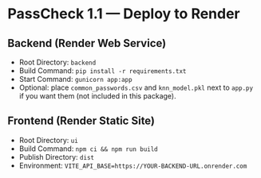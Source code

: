# PassCheck 1.1 — Deploy to Render

## Backend (Render Web Service)
- Root Directory: `backend`
- Build Command: `pip install -r requirements.txt`
- Start Command: `gunicorn app:app`
- Optional: place `common_passwords.csv` and `knn_model.pkl` next to `app.py` if you want them (not included in this package).

## Frontend (Render Static Site)
- Root Directory: `ui`
- Build Command: `npm ci && npm run build`
- Publish Directory: `dist`
- Environment: `VITE_API_BASE=https://YOUR-BACKEND-URL.onrender.com`
